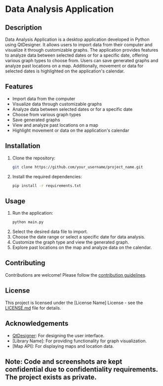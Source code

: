 

# Data Analysis Application

## Description
Data Analysis Application is a desktop application developed in Python using QtDesigner. It allows users to import data from their computer and visualize it through customizable graphs. The application provides features to analyze data between selected dates or for a specific date, offering various graph types to choose from. Users can save generated graphs and analyze past locations on a map. Additionally, movement or data for selected dates is highlighted on the application's calendar.

## Features
- Import data from the computer
- Visualize data through customizable graphs
- Analyze data between selected dates or for a specific date
- Choose from various graph types
- Save generated graphs
- View and analyze past locations on a map
- Highlight movement or data on the application's calendar

## Installation
1. Clone the repository:
   ```sh
   git clone https://github.com/your_username/project_name.git
   ```
2. Install the required dependencies:
   ```sh
   pip install -r requirements.txt
   ```

## Usage
1. Run the application:
   ```sh
   python main.py
   ```
2. Select the desired data file to import.
3. Choose the date range or select a specific date for data analysis.
4. Customize the graph type and view the generated graph.
5. Explore past locations on the map and analyze data on the calendar.

## Contributing
Contributions are welcome! Please follow the [contribution guidelines](CONTRIBUTING.md).

## License
This project is licensed under the [License Name] License - see the [LICENSE.md](LICENSE.md) file for details.

## Acknowledgements
- [QtDesigner](link_to_qtdesigner): For designing the user interface.
- [Library Name]: For providing functionality for graph visualization.
- [Map API]: For displaying maps and location data.

## Note: Code and screenshots are kept confidential due to confidentiality requirements. The project exists as private.
